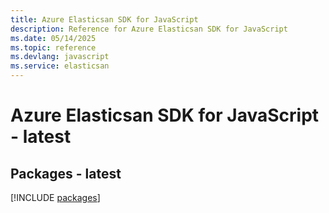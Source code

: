 ```yaml
---
title: Azure Elasticsan SDK for JavaScript
description: Reference for Azure Elasticsan SDK for JavaScript
ms.date: 05/14/2025
ms.topic: reference
ms.devlang: javascript
ms.service: elasticsan
---
```

# Azure Elasticsan SDK for JavaScript - latest
## Packages - latest
[!INCLUDE [packages](elasticsan-index.md)]